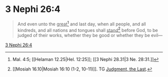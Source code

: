 # 3 Nephi 26:4

> And even unto the <u>great</u>[^a] and last day, when all people, and all kindreds, and all nations and tongues shall <u>stand</u>[^b] before God, to be judged of their works, whether they be good or whether they be evil—

[3 Nephi 26:4](https://www.churchofjesuschrist.org/study/scriptures/bofm/3-ne/26?lang=eng&id=p4#p4)


[^a]: Mal. 4:5; [[Helaman 12.25|Hel. 12:25]]; [[3 Nephi 28.31|3 Ne. 28:31.]]
[^b]: [[Mosiah 16.10|Mosiah 16:10 (1-2, 10-11)]]. TG [Judgment, the Last](https://www.churchofjesuschrist.org/study/scriptures/tg/judgment-the-last?lang=eng).
